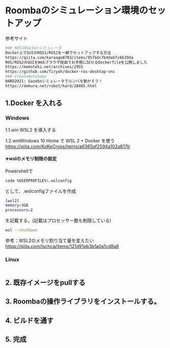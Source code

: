 Roombaのシミュレーション環境のセットアップ
===============================

参考サイト
``` bash
### ROSのDockerシミュレータ
Docker上でGUIのROS1/ROS2を一瞬でセットアップする方法
https://qiita.com/karaage0703/items/957bdc7b4dabfc6639da
ROS/ROS2のGUIをWebブラウザ経由でお手軽に試せるDockerfileを公開しました
https://memoteki.net/archives/2955
https://github.com/Tiryoh/docker-ros-desktop-vnc
### CreateAutonomy
HARD2021: Gazeboシミュレータでルンバを動かそう！
https://demura.net/robot/hard/20405.html

```


## 1.Docker を入れる

### Windows

1.1.win WSL2 を導入する

1.2.winWindows 10 Home で WSL 2 + Docker を使う
https://qiita.com/KoKeCross/items/a6365af2594a102a817b

#### ※wslのメモリ制限の設定

Powershellで
``` bash
code %USERPROFILE%\.wslconfig
``` 
として、.wslconfigファイルを作成
``` bash
[wsl2]
memory=3GB
processors=2
``` 
を記載する。(記載はプロセッサー数も制限している)

``` bash
wsl --shutdown
``` 


参考：WSL2のメモリ割り当て量を変えたい
https://qiita.com/Ischca/items/121d91eb3b1a0a1cd8a8

### Linux
``` bash

``` 

## 2. 既存イメージをpullする

## 3. Roombaの操作ライブラリをインストールする。

## 4. ビルドを通す

## 5. 完成



